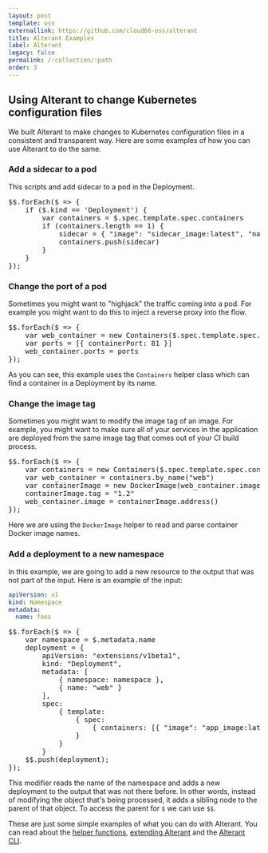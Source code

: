 ```yaml
---
layout: post
template: oss
externallink: https://github.com/cloud66-oss/alterant
title: Alterant Examples
label: Alterant
legacy: false
permalink: /:collection/:path
order: 3
---
```


## Using Alterant to change Kubernetes configuration files

We built Alterant to make changes to Kubernetes configuration files in a consistent and transparent way. Here are some examples of how you can use Alterant to do the same.

### Add a sidecar to a pod

This scripts and add sidecar to a pod in the Deployment.

<pre class="prettyprint">
$$.forEach($ => {
	if ($.kind == 'Deployment') {
		var containers = $.spec.template.spec.containers
		if (containers.length == 1) {
			sidecar = { "image": "sidecar_image:latest", "name": "my-sidecar" }
			containers.push(sidecar)
		}
	}
});
</pre>

### Change the port of a pod

Sometimes you might want to "highjack" the traffic coming into a pod. For example you might want to do this to inject a reverse proxy into the flow.

<pre class="prettyprint">
$$.forEach($ => {
	var web_container = new Containers($.spec.template.spec.containers).by_name("web");
	var ports = [{ containerPort: 81 }]
	web_container.ports = ports
});
</pre>

As you can see, this example uses the `Containers` helper class which can find a container in a Deployment by its name.

### Change the image tag

Sometimes you might want to modify the image tag of an image. For example, you might want to make sure all of your services in the application are deployed from the same image tag that comes out of your CI build process.

<pre class="prettyprint">
$$.forEach($ => {
	var containers = new Containers($.spec.template.spec.containers)
	var web_container = containers.by_name("web")
	var containerImage = new DockerImage(web_container.image)
	containerImage.tag = "1.2"
	web_container.image = containerImage.address()
});
</pre>

Here we are using the `DockerImage` helper to read and parse container Docker image names.

### Add a deployment to a new namespace

In this example, we are going to add a new resource to the output that was not part of the input. Here is an example of the input:

```yaml
apiVersion: v1
kind: Namespace
metadata:
  name: foos
```

<pre class="prettyprint">
$$.forEach($ => {
	var namespace = $.metadata.name
	deployment = {
		apiVersion: "extensions/v1beta1",
		kind: "Deployment",
		metadata: [
			{ namespace: namespace },
			{ name: "web" }
		],
		spec:
			{ template:
				{ spec:
					{ containers: [{ "image": "app_image:latest", "name": "my-pod" }] }
				}
			}
		}
	$$.push(deployment);
});
</pre>

This modifier reads the name of the namespace and adds a new deployment to the output that was not there before. In other words, instead of modifying the object that's being processed, it adds a sibling node to the parent of that object. To access the parent for `$` we can use `$$`.

These are just some simple examples of what you can do with Alterant. You can read about the [helper functions](/alterant/helpers.html), [extending Alterant](/alterant/extending-alterant.html) and the [Alterant CLI](/alterant/alterant-cli.html).
